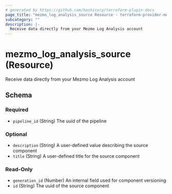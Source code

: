 ```yaml
---
# generated by https://github.com/hashicorp/terraform-plugin-docs
page_title: "mezmo_log_analysis_source Resource - terraform-provider-mezmo"
subcategory: ""
description: |-
  Receive data directly from your Mezmo Log Analysis account
---
```


# mezmo_log_analysis_source (Resource)

Receive data directly from your Mezmo Log Analysis account



<!-- schema generated by tfplugindocs -->
## Schema

### Required

- `pipeline_id` (String) The uuid of the pipeline

### Optional

- `description` (String) A user-defined value describing the source component
- `title` (String) A user-defined title for the source component

### Read-Only

- `generation_id` (Number) An internal field used for component versioning
- `id` (String) The uuid of the source component
